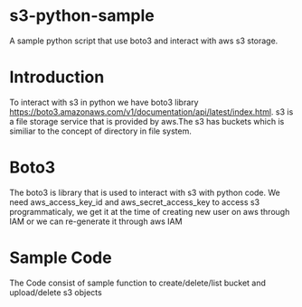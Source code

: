 # s3-python-sample
A sample python script that use boto3 and interact with aws s3 storage.

# Introduction
To interact with s3 in python we have boto3 library https://boto3.amazonaws.com/v1/documentation/api/latest/index.html.
s3 is a file storage service that is provided by aws.The s3 has buckets which is similiar to the concept of directory in file system.

# Boto3
The boto3 is library that is used to interact with s3 with python code.
We need aws_access_key_id and aws_secret_access_key to access s3 programmaticaly, we get it at the time of creating new user on aws through IAM or we can re-generate it through aws IAM

# Sample Code
The Code consist of sample function to create/delete/list bucket and upload/delete s3 objects 
